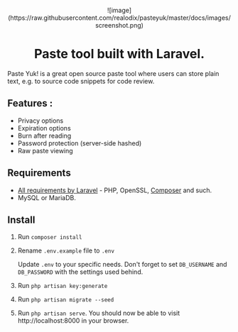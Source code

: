 <p align="center">![image](https://raw.githubusercontent.com/realodix/pasteyuk/master/docs/images/screenshot.png)</p>
<h1 align="center">Paste tool built with Laravel.</h1>

Paste Yuk! is a great open source paste tool where users can store plain text, e.g. to source code snippets for code review.

## Features :
- Privacy options
- Expiration options
- Burn after reading
- Password protection (server-side hashed)
- Raw paste viewing


## Requirements
- [All requirements by Laravel](https://laravel.com/docs/installation#server-requirements) - PHP, OpenSSL, [Composer](https://getcomposer.org/) and such.
- MySQL or MariaDB.


## Install
1. Run `composer install`

2. Rename `.env.example` file to `.env`

   Update `.env` to your specific needs. Don't forget to set `DB_USERNAME` and `DB_PASSWORD` with the settings used behind.

3. Run `php artisan key:generate`

4. Run `php artisan migrate --seed`

5. Run `php artisan serve`. You should now be able to visit http://localhost:8000 in your browser.
